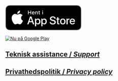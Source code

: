 [![Apple App Store](./assets/app-store-badge.svg)](https://l.facebook.com/l.php?u=http%3A%2F%2Fitunes.apple.com%2Fapp%2Fid1449294414%3Ffbclid%3DIwAR0nuWvrn6_XsgCrYsjo-dVbq-Qm44HSxH9LRCZ0-4M6DX32XVOCw6kk8UM&h=AT36MQUtcRLWWK8irgwQmzcbH4fIn9Tr8SWbLHoTpNpRvVbgD8jnE0MpCWy7oJ9dHi1afvT0Zeog9QfDMfaXBM2xpKIl4aMc8uKm0Vbc_1pwl3HyK6j0nPdJijthKi4E4Q6tN_yU3pz9FDbK)

<a href='https://play.google.com/store/apps/details?id=nu.skoleglaede.bank&pcampaignid=MKT-Other-global-all-co-prtnr-py-PartBadge-Mar2515-1'><img alt='Nu på Google Play' src='https://play.google.com/intl/en_us/badges/images/generic/da_badge_web_generic.png' style="height: 40px; width: 120px"/></a>

## [Teknisk assistance / _Support_](./teknisk-assistance)

## [Privathedspolitik / _Privacy policy_](./privathedspolitik)